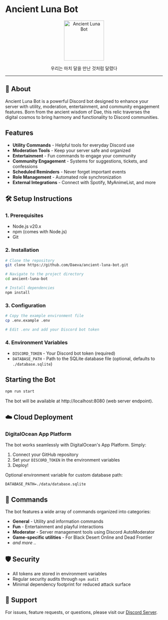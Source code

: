 # Ancient Luna Bot

<p align="center">
  <img src="https://cdn.discordapp.com/avatars/839380589508558910/3c9a9d7846a724afa359b581024315d9.webp?size=128" alt="Ancient Luna Bot" width="128" height="128">
</p>

<p align="center">
  우리는 마치 달을 만난 것처럼 달렸다
</p>

---

## 🌙 About

Ancient Luna Bot is a powerful Discord bot designed to enhance your server with utility, moderation, entertainment, and community engagement features. Born from the ancient wisdom of Dae, this relic traverses the digital cosmos to bring harmony and functionality to Discord communities.

## Features

- **Utility Commands** - Helpful tools for everyday Discord use
- **Moderation Tools** - Keep your server safe and organized
- **Entertainment** - Fun commands to engage your community
- **Community Engagement** - Systems for suggestions, tickets, and confessions
- **Scheduled Reminders** - Never forget important events
- **Role Management** - Automated role synchronization
- **External Integrations** - Connect with Spotify, MyAnimeList, and more

## 🛠️ Setup Instructions

### 1. Prerequisites
- Node.js v20.x
- npm (comes with Node.js)
- Git

### 2. Installation
```bash
# Clone the repository
git clone https://github.com/Daeva/ancient-luna-bot.git

# Navigate to the project directory
cd ancient-luna-bot

# Install dependencies
npm install
```

### 3. Configuration
```bash
# Copy the example environment file
cp .env.example .env

# Edit .env and add your Discord bot token
```

### 4. Environment Variables
- `DISCORD_TOKEN` - Your Discord bot token (required)
- `DATABASE_PATH` - Path to the SQLite database file (optional, defaults to `./database.sqlite`)

## Starting the Bot
```bash
npm run start
```

The bot will be available at http://localhost:8080 (web server endpoint).

## ☁️ Cloud Deployment

### DigitalOcean App Platform
The bot works seamlessly with DigitalOcean's App Platform. Simply:
1. Connect your GitHub repository
2. Set your `DISCORD_TOKEN` in the environment variables
3. Deploy!

Optional environment variable for custom database path:
```
DATABASE_PATH=./data/database.sqlite
```

## 🧙 Commands

The bot features a wide array of commands organized into categories:
- **General** - Utility and information commands
- **Fun** - Entertainment and playful interactions
- **Moderator** - Server management tools using Discord AutoModerator
- **Game-specific utilities** - For Black Desert Online and Dead Frontier
- *and more ..*

## 🛡️ Security

- All tokens are stored in environment variables
- Regular security audits through `npm audit`
- Minimal dependency footprint for reduced attack surface

## 🤝 Support

For issues, feature requests, or questions, please visit our [Discord Server](https://discord.gg/Sbp2nt8QHe).